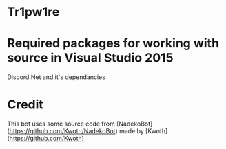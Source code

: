 # Tr1pw1re

# Required packages for working with source in Visual Studio 2015
Discord.Net and it's dependancies

# Credit
This bot uses some source code from [NadekoBot] (https://github.com/Kwoth/NadekoBot) made by [Kwoth] (https://github.com/Kwoth)
